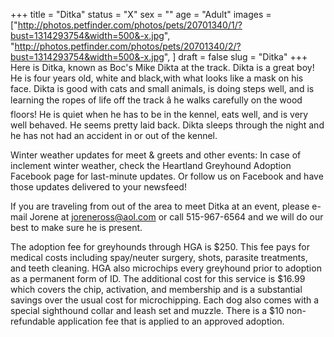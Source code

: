 +++
title = "Ditka"
status = "X"
sex = ""
age = "Adult"
images = ["http://photos.petfinder.com/photos/pets/20701340/1/?bust=1314293754&width=500&-x.jpg",
"http://photos.petfinder.com/photos/pets/20701340/2/?bust=1314293754&width=500&-x.jpg",
]
draft = false
slug = "Ditka"
+++
Here is Ditka, known as Boc's Mike Dikta at the track.  Dikta is a great boy!  He is four years old, white and black,with what looks like a mask on his face.  Dikta is good with cats and small animals, is doing steps well, and is learning the ropes of life off the track â he walks carefully on the wood floors!  He is quiet when he has to be in the kennel, eats well, and is very well behaved.  He seems pretty laid back.  Dikta sleeps through the night and he has not had an accident in or out of the kennel.


Winter weather updates for meet & greets and other events: In case of inclement winter weather, check the Heartland Greyhound Adoption Facebook page for last-minute updates. Or follow us on Facebook and have those updates delivered to your newsfeed!



If you are traveling from out of the area to meet Ditka at an event, please e-mail Jorene at joreneross@aol.com or call 515-967-6564 and we will do our best to make sure he is present.

The adoption fee for greyhounds through HGA is $250. This fee pays for medical costs including spay/neuter surgery, shots, parasite treatments, and teeth cleaning. HGA also microchips every greyhound prior to adoption as a permanent form of ID. The additional cost for this service is $16.99 which covers the chip, activation, and membership and is a substantial savings over the usual cost for microchipping. Each dog also comes with a special sighthound collar and leash set and muzzle. There is a $10 non-refundable application fee that is applied to an approved adoption.

